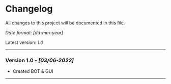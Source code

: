 # **Changelog**
All changes to this project will be documented in this file.

*Date format: [dd-mm-year]*

Latest version: *1.0*

---

### **Version 1.0** - *[03/06-2022]*
* Created BOT & GUI
---